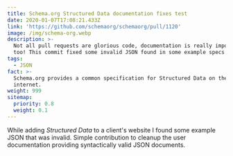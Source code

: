 ```yaml
---
title: Schema.org Structured Data documentation fixes test
date: 2020-01-07T17:08:21.433Z
link: 'https://github.com/schemaorg/schemaorg/pull/1120'
image: /img/schema-org.webp
description: >-
  Not all pull requests are glorious code, documentation is really important
  too! This commit fixed some invalid JSON found in some example specs.
tags:
  - JSON
fact: >-
  Schema.org provides a common specification for Structured Data on the
  internet.
weight: 999
sitemap:
  priority: 0.8
  weight: 0.1
---
```


While adding *Structured Data* to a client's website I found some example JSON that was invalid.  Simple contribution to cleanup the user documentation providing syntactically valid JSON documents.
